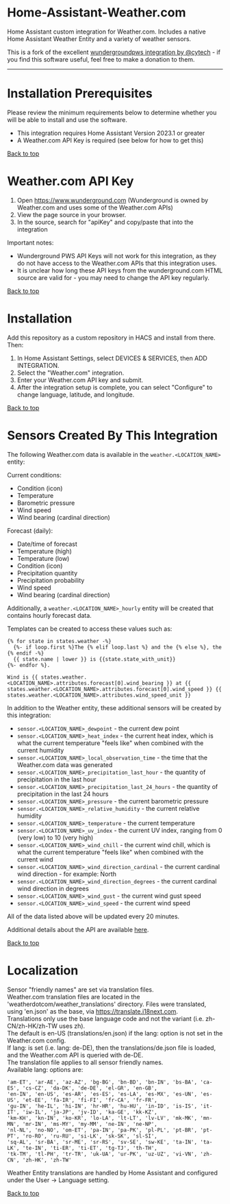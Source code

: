 # Home-Assistant-Weather.com
Home Assistant custom integration for Weather.com.
Includes a native Home Assistant Weather Entity and a variety of weather sensors.  

This is a fork of the excellent [wundergroundpws integration by @cytech](https://github.com/cytech/Home-Assistant-wundergroundpws) - if you
find this software useful, feel free to make a donation to them.

-------------------

# Installation Prerequisites
Please review the minimum requirements below to determine whether you will be able to
install and use the software.

- This integration requires Home Assistant Version 2023.1 or greater
- A Weather.com API Key is required (see below for how to get this)

[Back to top](#top) 

# Weather.com API Key
1) Open https://www.wunderground.com (Wunderground is owned by Weather.com and uses some of the Weather.com APIs)
2) View the page source in your browser.
3) In the source, search for "apiKey" and copy/paste that into the integration

Important notes:
* Wunderground PWS API Keys will not work for this integration, as they do not have access to the Weather.com APIs that this integration uses.
* It is unclear how long these API keys from the wunderground.com HTML source are valid for - you may need to change the API key regularly.

[Back to top](#top)

# Installation

Add this repository as a custom repository in HACS and install from there. Then:

1. In Home Assistant Settings, select DEVICES & SERVICES, then ADD INTEGRATION.  
2. Select the "Weather.com" integration.  
3. Enter your Weather.com API key and submit.  
4. After the integration setup is complete, you can select "Configure" to change language, latitude, and longitude.

[Back to top](#top)

# Sensors Created By This Integration
The following Weather.com data is available in the `weather.<LOCATION_NAME>` entity:

Current conditions:
- Condition (icon)
- Temperature
- Barometric pressure
- Wind speed
- Wind bearing (cardinal direction)

Forecast (daily):
- Date/time of forecast
- Temperature (high)
- Temperature (low)
- Condition (icon)
- Precipitation quantity
- Precipitation probability
- Wind speed
- Wind bearing (cardinal direction)

Additionally, a `weather.<LOCATION_NAME>_hourly` entity will be created that contains hourly forecast data.

Templates can be created to access these values such as:
```
{% for state in states.weather -%}
  {%- if loop.first %}The {% elif loop.last %} and the {% else %}, the {% endif -%}
  {{ state.name | lower }} is {{state.state_with_unit}}
{%- endfor %}.

Wind is {{ states.weather.<LOCATION_NAME>.attributes.forecast[0].wind_bearing }} at {{ states.weather.<LOCATION_NAME>.attributes.forecast[0].wind_speed }} {{ states.weather.<LOCATION_NAME>.attributes.wind_speed_unit }}

```

In addition to the Weather entity, these additional sensors will be created by this integration:

* `sensor.<LOCATION_NAME>_dewpoint` - the current dew point
* `sensor.<LOCATION_NAME>_heat_index` - the current heat index, which is what the current temperature "feels like" when combined with the current humidity
* `sensor.<LOCATION_NAME>_local_observation_time` - the time that the Weather.com data was generated
* `sensor.<LOCATION_NAME>_precipitation_last_hour` - the quantity of precipitation in the last hour
* `sensor.<LOCATION_NAME>_precipitation_last_24_hours` - the quantity of precipitation in the last 24 hours
* `sensor.<LOCATION_NAME>_pressure` - the current barometric pressure
* `sensor.<LOCATION_NAME>_relative_humidity` - the current relative humidity
* `sensor.<LOCATION_NAME>_temperature` - the current temperature
* `sensor.<LOCATION_NAME>_uv_index` - the current UV index, ranging from 0 (very low) to 10 (very high)
* `sensor.<LOCATION_NAME>_wind_chill` - the current wind chill, which is what the current temperature "feels like" when combined with the current wind
* `sensor.<LOCATION_NAME>_wind_direction_cardinal` - the current cardinal wind direction - for example: North
* `sensor.<LOCATION_NAME>_wind_direction_degrees` - the current cardinal wind direction in degrees
* `sensor.<LOCATION_NAME>_wind_gust` - the current wind gust speed
* `sensor.<LOCATION_NAME>_wind_speed` - the current wind speed

All of the data listed above will be updated every 20 minutes.  

Additional details about the API are available [here](https://docs.google.com/document/d/14OK6NG5GRwezb6-5C1vQJoRdStrGnXUiXBDCmQP9T9s/edit).  

[Back to top](#top)

# Localization

Sensor "friendly names" are set via translation files.  
Weather.com translation files are located in the 'weatherdotcom/weather_translations' directory.
Files were translated, using 'en.json' as the base, via https://translate.i18next.com.  
Translations only use the base language code and not the variant (i.e. zh-CN/zh-HK/zh-TW uses zh).  
The default is en-US (translations/en.json) if the lang: option is not set in the Weather.com config.  
If lang: is set (i.e.  lang: de-DE), then the translations/de.json file is loaded, and the Weather.com API is queried with de-DE.    
The translation file applies to all sensor friendly names.    
Available lang: options are:  
```
'am-ET', 'ar-AE', 'az-AZ', 'bg-BG', 'bn-BD', 'bn-IN', 'bs-BA', 'ca-ES', 'cs-CZ', 'da-DK', 'de-DE', 'el-GR', 'en-GB',
'en-IN', 'en-US', 'es-AR', 'es-ES', 'es-LA', 'es-MX', 'es-UN', 'es-US', 'et-EE', 'fa-IR', 'fi-FI', 'fr-CA', 'fr-FR',
'gu-IN', 'he-IL', 'hi-IN', 'hr-HR', 'hu-HU', 'in-ID', 'is-IS', 'it-IT', 'iw-IL', 'ja-JP', 'jv-ID', 'ka-GE', 'kk-KZ',
'km-KH', 'kn-IN', 'ko-KR', 'lo-LA', 'lt-LT', 'lv-LV', 'mk-MK', 'mn-MN', 'mr-IN', 'ms-MY', 'my-MM', 'ne-IN', 'ne-NP',
'nl-NL', 'no-NO', 'om-ET', 'pa-IN', 'pa-PK', 'pl-PL', 'pt-BR', 'pt-PT', 'ro-RO', 'ru-RU', 'si-LK', 'sk-SK', 'sl-SI',
'sq-AL', 'sr-BA', 'sr-ME', 'sr-RS', 'sv-SE', 'sw-KE', 'ta-IN', 'ta-LK', 'te-IN', 'ti-ER', 'ti-ET', 'tg-TJ', 'th-TH',
'tk-TM', 'tl-PH', 'tr-TR', 'uk-UA', 'ur-PK', 'uz-UZ', 'vi-VN', 'zh-CN', 'zh-HK', 'zh-TW'
```
Weather Entity translations are handled by Home Assistant and configured under the User -> Language setting.

[Back to top](#top)